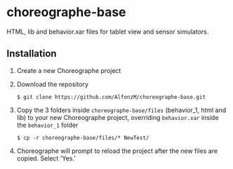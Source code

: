 # choreographe-base
HTML, lib and behavior.xar files for tablet view and sensor simulators.

## Installation
1. Create a new Choreographe project
1. Download the repository

    ```
    $ git clone https://github.com/AlfonzM/choreographe-base.git
    ```

1. Copy the 3 folders inside `choreographe-base/files` (behavior_1, html and lib) to your new Choreographe project, overriding `behavior.xar` inside the `behavior_1` folder
    ```
    $ cp -r choreographe-base/files/* NewTest/
    ```

1. Choreographe will prompt to reload the project after the new files are copied. Select 'Yes.'
